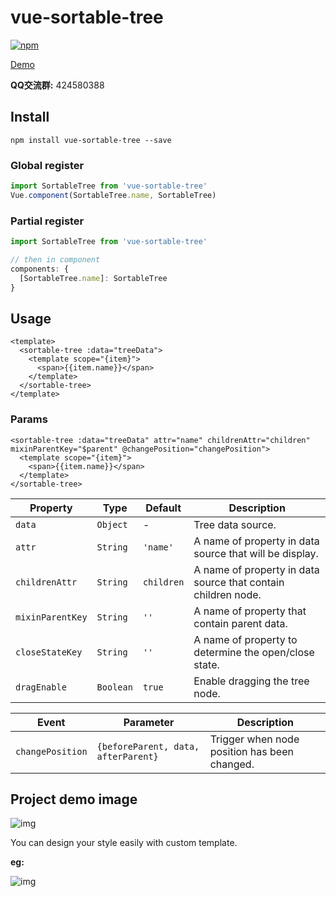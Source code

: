 # vue-sortable-tree
[![npm](https://img.shields.io/npm/v/vue-sortable-tree.svg?style=flat-square)](https://www.npmjs.com/package/vue-sortable-tree)

[Demo](http://examples.itrydo.com/vue-sortable-tree/dist/index.html)

 **QQ交流群:** 424580388

## Install
```
npm install vue-sortable-tree --save
```
### Global register
```javascript
import SortableTree from 'vue-sortable-tree'
Vue.component(SortableTree.name, SortableTree)
```

### Partial register
```javascript
import SortableTree from 'vue-sortable-tree'

// then in component
components: {
  [SortableTree.name]: SortableTree
}
```
## Usage
```vue
<template>
  <sortable-tree :data="treeData">
    <template scope="{item}">
      <span>{{item.name}}</span>
    </template>
  </sortable-tree>
</template>
```

### Params
```vue
<sortable-tree :data="treeData" attr="name" childrenAttr="children" mixinParentKey="$parent" @changePosition="changePosition">
  <template scope="{item}">
    <span>{{item.name}}</span>
  </template>
</sortable-tree>
```

Property | Type | Default | Description
-------- | ---- | ------- | -----------
`data` | `Object` | - | Tree data source.
`attr` | `String` | `'name'` | A name of property in data source that will be display.
`childrenAttr` | `String` | `children` | A name of property in data source that contain children node.
`mixinParentKey` | `String` | `''` | A name of property that contain parent data.
`closeStateKey` | `String` | `''` | A name of property to determine the open/close state.
`dragEnable` | `Boolean` | `true` | Enable dragging the tree node.

Event | Parameter | Description
----- | --------- | -----------
`changePosition` | `{beforeParent, data, afterParent}` | Trigger when node position has been changed.


## Project demo image
![img](./example/src/assets/tree.png)

You can design your style easily with custom template.

**eg:**

![img](./example/src/assets/tree-ext.png)
